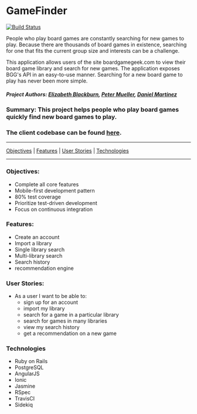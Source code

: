 # GameFinder

[![Build Status](https://travis-ci.org/cbus-sea-lions-2015/GameFinder.svg?branch=master)](https://travis-ci.org/cbus-sea-lions-2015/GameFinder)

People who play board games are constantly searching for new games to play. Because there are thousands of board games in existence, searching for one that fits the current group size and interests can be a challenge.

This application allows users of the site boardgamegeek.com to view their board game library and search for new games. The application exposes BGG's API in an easy-to-use manner. Searching for a new board game to play has never been more simple.

##### Project Authors: [Elizabeth Blackburn](http://github.com/cbelizabeth), [Peter Mueller](http://github.com/felix-starman), [Daniel Martinez](http://github.com/mdmartinez)

### Summary: This project helps people who play board games quickly find new board games to play.

### The client codebase can be found [here](https://github.com/cbus-sea-lions-2015/GameFinder-Client).
---

[Objectives](#objectives) | [Features](#features) | [User Stories](#user_stories) | [Technologies](#technologies)

---

### <a name="objectives"></a>Objectives:
  - Complete all core features
  - Mobile-first development pattern
  - 80% test coverage
  - Prioritize test-driven development
  - Focus on continuous integration

### <a name="features"></a>Features:
  - Create an account
  - Import a library
  - Single library search
  - Multi-library search
  - Search history
  - recommendation engine

### <a name="user_stories"></a>User Stories:
  - As a user I want to be able to:
    - sign up for an account
    - import my library
    - search for a game in a particular library
    - search for games in many libraries
    - view my search history
    - get a recommendation on a new game

### <a name="technologies"></a>Technologies
  - Ruby on Rails
  - PostgreSQL
  - AngularJS
  - Ionic
  - Jasmine
  - RSpec
  - TravisCI
  - Sidekiq
